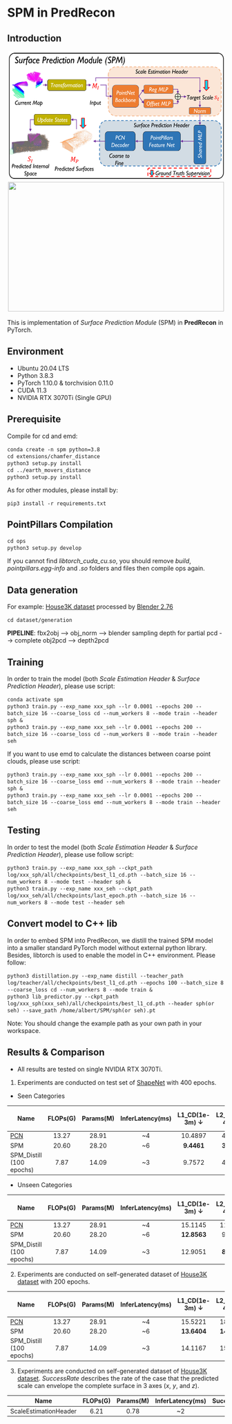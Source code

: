 # SPM in PredRecon

## Introduction

<p align="center">
  <img src="imgs/SPM.png" width = "500" height = "300"/>
  <img src="imgs/spm.gif" width = "500" height = "300"/>
</p>

This is implementation of *Surface Prediction Module* (SPM) in **PredRecon** in PyTorch.

## Environment

* Ubuntu 20.04 LTS
* Python 3.8.3
* PyTorch 1.10.0 & torchvision 0.11.0
* CUDA 11.3
* NVIDIA RTX 3070Ti (Single GPU)

## Prerequisite

Compile for cd and emd:

```shell
conda create -n spm python=3.8
cd extensions/chamfer_distance
python3 setup.py install
cd ../earth_movers_distance
python3 setup.py install
```

As for other modules, please install by:

```shell
pip3 install -r requirements.txt
```

## PointPillars Compilation

```shell
cd ops
python3 setup.py develop
```

If you cannot find *libtorch_cuda_cu.so*, you should remove *build*, *pointpillars.egg-info* and *.so* folders and files then compile ops again.

## Data generation

For example: [House3K dataset](https://drive.google.com/drive/folders/1fb5gGBxFIibvHrsJGquO6N8rqKSbkIZB) processed by [Blender 2.76](https://download.blender.org/release/Blender2.76/)

```shell
cd dataset/generation
```

**PIPELINE**: fbx2obj --> obj_norm --> blender sampling depth for partial pcd --> complete obj2pcd --> depth2pcd

## Training

In order to train the model (both *Scale Estimation Header* & *Surface Prediction Header*), please use script:

```shell
conda activate spm
python3 train.py --exp_name xxx_sph --lr 0.0001 --epochs 200 --batch_size 16 --coarse_loss cd --num_workers 8 --mode train --header sph &
python3 train.py --exp_name xxx_seh --lr 0.0001 --epochs 200 --batch_size 16 --coarse_loss cd --num_workers 8 --mode train --header seh
```

If you want to use emd to calculate the distances between coarse point clouds, please use script:

```shell
python3 train.py --exp_name xxx_sph --lr 0.0001 --epochs 200 --batch_size 16 --coarse_loss emd --num_workers 8 --mode train --header sph &
python3 train.py --exp_name xxx_seh --lr 0.0001 --epochs 200 --batch_size 16 --coarse_loss emd --num_workers 8 --mode train --header seh
```

## Testing

In order to test the model (both *Scale Estimation Header* & *Surface Prediction Header*), please use follow script:

```shell
python3 train.py --exp_name xxx_sph --ckpt_path log/xxx_sph/all/checkpoints/best_l1_cd.pth --batch_size 16 --num_workers 8 --mode test --header sph &
python3 train.py --exp_name xxx_seh --ckpt_path log/xxx_seh/all/checkpoints/last_epoch.pth --batch_size 16 --num_workers 8 --mode test --header seh
```

## Convert model to C++ lib

In order to embed SPM into PredRecon, we distill the trained SPM model into a smaller standard PyTorch model without external python library. Besides, libtorch is used to enable the model in C++ environment. Please follow:

```shell
python3 distillation.py --exp_name distill --teacher_path log/teacher/all/checkpoints/best_l1_cd.pth --epochs 100 --batch_size 8 --coarse_loss cd --num_workers 8 --mode train &
python3 lib_predictor.py --ckpt_path log/xxx_sph(xxx_seh)/all/checkpoints/best_l1_cd.pth --header sph(or seh) --save_path /home/albert/SPM/sph(or seh).pt
```

Note: You should change the example path as your own path in your workspace.

## Results & Comparison

* All results are tested on single NVIDIA RTX 3070Ti.

1. Experiments are conducted on test set of [ShapeNet](https://drive.google.com/file/d/1OvvRyx02-C_DkzYiJ5stpin0mnXydHQ7/view) with 400 epochs.

* Seen Categories

| Name                         | FLOPs(G) | Params(M) | InferLatency(ms)| L1_CD(1e-3m) $\downarrow$  | L2_CD(1e-4m) $\downarrow$ | F-Score(%) $\uparrow$ | 
|---------------------------------------------|:-------:|:-------:|:-------:|:---------:|:-------:|:-------:|
|[PCN](https://arxiv.org/pdf/1808.00671.pdf)           |    13.27 |   28.91  | ~4|10.4897  |  4.7431 |  65.7207 |
|SPM|    20.60 |  28.20    | ~6| **9.4461** |  **3.9368** |  **68.6693**  |
|SPM_Distill <br /> (100 epochs)|    7.87 |  14.09    | ~3| 9.7572 |  4.1287 |  66.0385   |

* Unseen Categories

| Name                         | FLOPs(G) | Params(M) |InferLatency(ms)| L1_CD(1e-3m) $\downarrow$  | L2_CD(1e-4m) $\downarrow$ | F-Score(%) $\uparrow$ | 
|---------------------------------------------|:-------:|:-------:|:-------:|:---------:|:-------:|:-------:|
|[PCN](https://arxiv.org/pdf/1808.00671.pdf)           |  13.27 |   28.91  |~4  | 15.1145  |  11.9546 |  52.4958 |
|SPM|   20.60 |  28.20    |~6|  **12.8563** |  9.5738 |  **60.6591**  |
|SPM_Distill<br /> (100 epochs)|    7.87 |  14.09    | ~3| 12.9051 |  **8.0346** |  60.2045   |

2. Experiments are conducted on self-generated dataset of [House3K dataset](https://drive.google.com/drive/folders/1fb5gGBxFIibvHrsJGquO6N8rqKSbkIZB) with 200 epochs.

| Name                         | FLOPs(G) | Params(M) |InferLatency(ms)| L1_CD(1e-3m) $\downarrow$  | L2_CD(1e-4m) $\downarrow$ | F-Score(%) $\uparrow$ | 
|---------------------------------------------|:-------:|:-------:|:-------:|:---------:|:-------:|:-------:|
|[PCN](https://arxiv.org/pdf/1808.00671.pdf)           |  13.27 |   28.91  |~4  | 15.5221  |  18.3987 |  50.1210 |
|SPM|   20.60 |  28.20    |~6|  **13.6404** |  **14.7100** |  **52.6050**  |
|SPM_Distill<br /> (100 epochs)|    7.87 |  14.09    | ~3| 14.1167 |  15.9112 |  51.6499   |

3. Experiments are conducted on self-generated dataset of [House3K dataset](https://drive.google.com/drive/folders/1fb5gGBxFIibvHrsJGquO6N8rqKSbkIZB). *SuccessRate* describes the rate of the case that the predicted scale can envelope the complete surface in 3 axes (*x*, *y*, and *z*).  

| Name                      | FLOPs(G) | Params(M) | InferLatency(ms)| SuccessRate(%) |
|---------------------------|:--------:|:---------:|:---------:|:---------:|
|ScaleEstimationHeader  |   6.21   | 0.78 | ~2|      93.65 |
